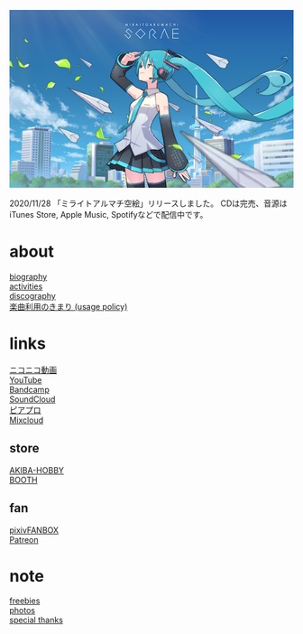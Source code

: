 <p class="cover-image">
  <img src="images/top.png" alt="top" />
</p>

2020/11/28 「ミライトアルマチ空絵」リリースしました。
CDは完売、音源はiTunes Store, Apple Music, Spotifyなどで配信中です。

# about

[biography](/biography)<br />
[activities](/activities)<br />
[discography](/discography)<br />
[楽曲利用のきまり (usage policy)](/usage_policy)

# links

[ニコニコ動画](http://www.nicovideo.jp/mylist/10180194)<br />
[YouTube](https://youtube.com/user/keisei1092)<br />
[Bandcamp](https://https://miraitoarumachi.bandcamp.com)<br />
[SoundCloud](https://soundcloud.com/keisei_1092)<br />
[ピアプロ](https://piapro.jp/keisei_1092)<br />
[Mixcloud](https://www.mixcloud.com/keisei_1092)

## store

[AKIBA-HOBBY](https://ec.akbh.jp/products/list.php?maker_id=102)<br />
[BOOTH](https://miraitoarumachi.booth.pm)

## fan

[pixivFANBOX](https://www.pixiv.net/fanbox/creator/604687)<br />
[Patreon](https://www.patreon.com/keisei_1092)

# note

[freebies](/freebies)<br />
[photos](/photos)<br />
[special thanks](/special_thanks)
